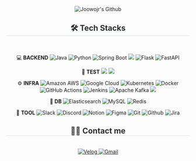 <div align="center">
  <img
    src="https://capsule-render.vercel.app/api?type=waving&color=ae9c8f&height=240&text=Joowojr's%20Github&animation=&fontColor=fbf0e9&fontSize=60"
    alt="Joowojr's Github"
  />
</div>

<div align="center">
  <h2 style="border-bottom: 1px solid #d8dee4; color: #282d33;">🛠️ Tech Stacks</h2>
  <br />
  <div style="margin: 0 auto; text-align: center;" align="center">
    
💻 **BACKEND**
<img src="https://img.shields.io/badge/Java-007396?style=flat-square&logo=Java&logoColor=white" alt="Java" />
<img src="https://img.shields.io/badge/Python-3776AB?style=flat-square&logo=Python&logoColor=white" alt="Python" />
<img src="https://img.shields.io/badge/Spring Boot-6DB33F?style=flat-square&logo=Spring Boot&logoColor=white" alt="Spring Boot" />
<img src="https://img.shields.io/badge/Spring_Security-%236DB33F?logo=springsecurity&logoColor=white">
<img src="https://img.shields.io/badge/Flask-000000?style=flat-square&logo=Flask&logoColor=white" alt="Flask" />
<img src="https://img.shields.io/badge/FastAPI-009688?style=flat-square&logo=FastAPI&logoColor=white" alt="FastAPI" />

🧪 **TEST**
<img src="https://img.shields.io/badge/JUnit5-25A162?logo=junit5&logoColor=white"/>
<img src="https://img.shields.io/badge/Jmeter-D22128?logo=Apache Jmeter&logoColor=white"/>

⚙️ **INFRA**
<img src="https://img.shields.io/badge/Amazon AWS-232F3E?style=flat-square&logo=Amazon AWS&logoColor=white" alt="Amazon AWS" />
<img src="https://img.shields.io/badge/Google Cloud-4285F4?style=flat-square&logo=Google Cloud&logoColor=white" alt="Google Cloud" />
<img src="https://img.shields.io/badge/Kubernetes-326CE5?style=flat-square&logo=Kubernetes&logoColor=white" alt="Kubernetes" />
<img src="https://img.shields.io/badge/Docker-2496ED?style=flat-square&logo=Docker&logoColor=white" alt="Docker" />
<img src="https://img.shields.io/badge/GitHub Actions-2088FF?style=flat-square&logo=GitHub Actions&logoColor=white" alt="GitHub Actions" />
<img src="https://img.shields.io/badge/Jenkins-D24939?style=flat-square&logo=Jenkins&logoColor=white" alt="Jenkins" />
<img src="https://img.shields.io/badge/Apache Kafka-231F20?style=flat-square&logo=Apache Kafka&logoColor=white" alt="Apache Kafka" />
<img src="https://img.shields.io/badge/Kakao-FFCD00?style=flat-square&logo=Kakao&logoColor=black"/>
<br />

💾 **DB**
<img src="https://img.shields.io/badge/Elasticsearch-005571?style=flat-square&logo=Elasticsearch&logoColor=white" alt="Elasticsearch" />
<img src="https://img.shields.io/badge/MySQL-4479A1?style=flat-square&logo=MySQL&logoColor=white" alt="MySQL" />
<img src="https://img.shields.io/badge/Redis-DC382D?style=flat-square&logo=Redis&logoColor=white" alt="Redis" />
<br />

🌈 **TOOL**
<img src="https://img.shields.io/badge/Slack-4A154B?style=flat-square&logo=Slack&logoColor=white" alt="Slack" />
<img src="https://img.shields.io/badge/Discord-5865F2?style=flat-square&logo=Discord&logoColor=white" alt="Discord" />
<img src="https://img.shields.io/badge/Notion-000000?style=flat-square&logo=Notion&logoColor=white" alt="Notion" />
<img src="https://img.shields.io/badge/Figma-F24E1E?style=flat-square&logo=Figma&logoColor=white" alt="Figma" />
<img src="https://img.shields.io/badge/Git-F05032?style=flat-square&logo=Git&logoColor=white" alt="Git" />
<img src="https://img.shields.io/badge/Github-181717?style=flat-square&logo=Github&logoColor=white" alt="Github" />
<img src="https://img.shields.io/badge/Jira-0052CC?style=flat-square&logo=Jira&logoColor=white" alt="Jira" />


  </div>
</div>


<div align="center">
  <h2 style="border-bottom: 1px solid #d8dee4; color: #282d33;">🧑‍💻 Contact me</h2>
  <br />
  <div align="center">
    <a href="https://velog.io/@joowojr">
      <img
        src="https://img.shields.io/badge/Velog-20C997?style=flat-square&logo=Velog&logoColor=white&link=https://velog.io/@joowojr"
        alt="Velog"
      />
    </a>
    <a href="mailto:joowojr@gmail.com">
      <img
        src="https://img.shields.io/badge/Gmail-EA4335?style=flat-square&logo=Gmail&logoColor=white&link=mailto:joowojr@gmail.com"
        alt="Gmail"
      />
    </a>
  </div>
  <br />
  <div align="center"></div>
</div>
